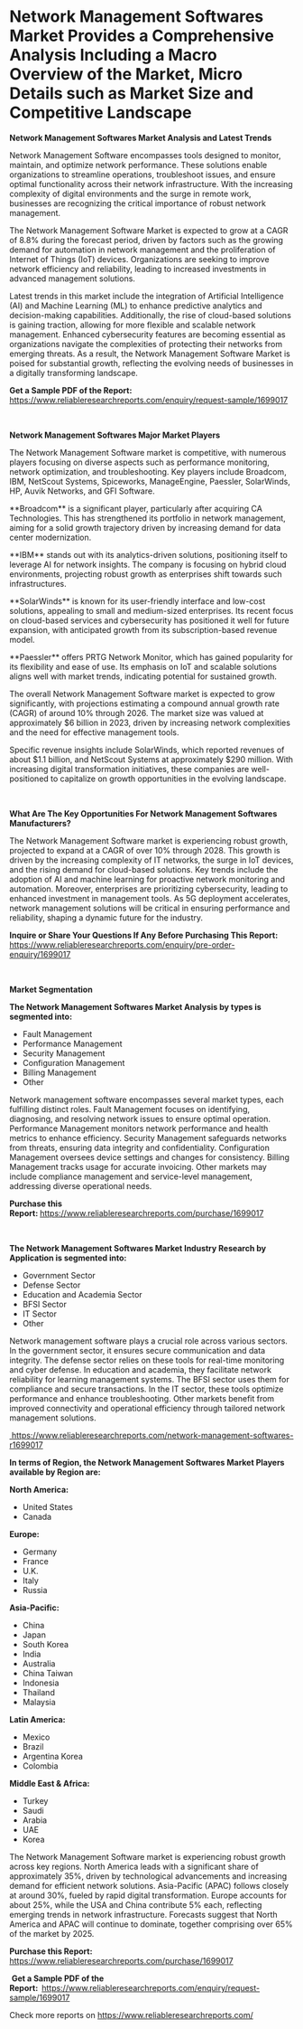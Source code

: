 <p><h1>Network Management Softwares Market Provides a Comprehensive Analysis Including a Macro Overview of the Market, Micro Details such as Market Size and Competitive Landscape</h1></p><p><strong>Network Management Softwares Market Analysis and Latest Trends</strong></p>
<p><p>Network Management Software encompasses tools designed to monitor, maintain, and optimize network performance. These solutions enable organizations to streamline operations, troubleshoot issues, and ensure optimal functionality across their network infrastructure. With the increasing complexity of digital environments and the surge in remote work, businesses are recognizing the critical importance of robust network management.</p><p>The Network Management Software Market is expected to grow at a CAGR of 8.8% during the forecast period, driven by factors such as the growing demand for automation in network management and the proliferation of Internet of Things (IoT) devices. Organizations are seeking to improve network efficiency and reliability, leading to increased investments in advanced management solutions. </p><p>Latest trends in this market include the integration of Artificial Intelligence (AI) and Machine Learning (ML) to enhance predictive analytics and decision-making capabilities. Additionally, the rise of cloud-based solutions is gaining traction, allowing for more flexible and scalable network management. Enhanced cybersecurity features are becoming essential as organizations navigate the complexities of protecting their networks from emerging threats. As a result, the Network Management Software Market is poised for substantial growth, reflecting the evolving needs of businesses in a digitally transforming landscape.</p></p>
<p><strong>Get a Sample PDF of the Report:&nbsp;</strong> <a href="https://www.reliableresearchreports.com/enquiry/request-sample/1699017?utm_campaign=2960&utm_medium=2&utm_source=Github&utm_content=ia&utm_term=11032025&utm_id=network-management-softwares">https://www.reliableresearchreports.com/enquiry/request-sample/1699017</a></p>
<p>&nbsp;</p>
<p><strong>Network Management Softwares Major Market Players</strong></p>
<p><p>The Network Management Software market is competitive, with numerous players focusing on diverse aspects such as performance monitoring, network optimization, and troubleshooting. Key players include Broadcom, IBM, NetScout Systems, Spiceworks, ManageEngine, Paessler, SolarWinds, HP, Auvik Networks, and GFI Software.</p><p>**Broadcom** is a significant player, particularly after acquiring CA Technologies. This has strengthened its portfolio in network management, aiming for a solid growth trajectory driven by increasing demand for data center modernization.</p><p>**IBM** stands out with its analytics-driven solutions, positioning itself to leverage AI for network insights. The company is focusing on hybrid cloud environments, projecting robust growth as enterprises shift towards such infrastructures.</p><p>**SolarWinds** is known for its user-friendly interface and low-cost solutions, appealing to small and medium-sized enterprises. Its recent focus on cloud-based services and cybersecurity has positioned it well for future expansion, with anticipated growth from its subscription-based revenue model.</p><p>**Paessler** offers PRTG Network Monitor, which has gained popularity for its flexibility and ease of use. Its emphasis on IoT and scalable solutions aligns well with market trends, indicating potential for sustained growth.</p><p>The overall Network Management Software market is expected to grow significantly, with projections estimating a compound annual growth rate (CAGR) of around 10% through 2026. The market size was valued at approximately $6 billion in 2023, driven by increasing network complexities and the need for effective management tools.</p><p>Specific revenue insights include SolarWinds, which reported revenues of about $1.1 billion, and NetScout Systems at approximately $290 million. With increasing digital transformation initiatives, these companies are well-positioned to capitalize on growth opportunities in the evolving landscape.</p></p>
<p>&nbsp;</p>
<p><strong>What Are The Key Opportunities For Network Management Softwares Manufacturers?</strong></p>
<p><p>The Network Management Software market is experiencing robust growth, projected to expand at a CAGR of over 10% through 2028. This growth is driven by the increasing complexity of IT networks, the surge in IoT devices, and the rising demand for cloud-based solutions. Key trends include the adoption of AI and machine learning for proactive network monitoring and automation. Moreover, enterprises are prioritizing cybersecurity, leading to enhanced investment in management tools. As 5G deployment accelerates, network management solutions will be critical in ensuring performance and reliability, shaping a dynamic future for the industry.</p></p>
<p><strong>Inquire or Share Your Questions If Any Before Purchasing This Report:</strong> <a href="https://www.reliableresearchreports.com/enquiry/pre-order-enquiry/1699017?utm_campaign=2960&utm_medium=2&utm_source=Github&utm_content=ia&utm_term=11032025&utm_id=network-management-softwares">https://www.reliableresearchreports.com/enquiry/pre-order-enquiry/1699017</a></p>
<p>&nbsp;</p>
<p><strong>Market Segmentation</strong></p>
<p><strong>The Network Management Softwares Market Analysis by types is segmented into:</strong></p>
<p><ul><li>Fault Management</li><li>Performance Management</li><li>Security Management</li><li>Configuration Management</li><li>Billing Management</li><li>Other</li></ul></p>
<p><p>Network management software encompasses several market types, each fulfilling distinct roles. Fault Management focuses on identifying, diagnosing, and resolving network issues to ensure optimal operation. Performance Management monitors network performance and health metrics to enhance efficiency. Security Management safeguards networks from threats, ensuring data integrity and confidentiality. Configuration Management oversees device settings and changes for consistency. Billing Management tracks usage for accurate invoicing. Other markets may include compliance management and service-level management, addressing diverse operational needs.</p></p>
<p><strong>Purchase this Report:&nbsp;</strong><a href="https://www.reliableresearchreports.com/purchase/1699017?utm_campaign=2960&utm_medium=2&utm_source=Github&utm_content=ia&utm_term=11032025&utm_id=network-management-softwares">https://www.reliableresearchreports.com/purchase/1699017</a></p>
<p>&nbsp;</p>
<p><strong>The Network Management Softwares Market Industry Research by Application is segmented into:</strong></p>
<p><ul><li>Government Sector</li><li>Defense Sector</li><li>Education and Academia Sector</li><li>BFSI Sector</li><li>IT Sector</li><li>Other</li></ul></p>
<p><p>Network management software plays a crucial role across various sectors. In the government sector, it ensures secure communication and data integrity. The defense sector relies on these tools for real-time monitoring and cyber defense. In education and academia, they facilitate network reliability for learning management systems. The BFSI sector uses them for compliance and secure transactions. In the IT sector, these tools optimize performance and enhance troubleshooting. Other markets benefit from improved connectivity and operational efficiency through tailored network management solutions.</p></p>
<p><a href="https://www.reliableresearchreports.com/network-management-softwares-r1699017?utm_campaign=2960&utm_medium=2&utm_source=Github&utm_content=ia&utm_term=11032025&utm_id=network-management-softwares">&nbsp;https://www.reliableresearchreports.com/network-management-softwares-r1699017</a></p>
<p><strong>In terms of Region, the Network Management Softwares Market Players available by Region are:</strong></p>
<p>
    <p> <strong> North America: </strong>
        <ul>
            <li>United States</li>
            <li>Canada</li>
        </ul>
        </p> 
    <p> <strong> Europe: </strong>
        <ul>
            <li>Germany</li>
            <li>France</li>
            <li>U.K.</li>
            <li>Italy</li>
            <li>Russia</li>
        </ul>
        </p> 
    <p> <strong> Asia-Pacific: </strong>
        <ul>
            <li>China</li>
            <li>Japan</li>
            <li>South Korea</li>
            <li>India</li>
            <li>Australia</li>
            <li>China Taiwan</li>
            <li>Indonesia</li>
            <li>Thailand</li>
            <li>Malaysia</li>
        </ul>
        </p> 
    <p> <strong> Latin America: </strong>
        <ul>
            <li>Mexico</li>
            <li>Brazil</li>
            <li>Argentina Korea</li>
            <li>Colombia</li>
        </ul>
        </p> 
    <p> <strong> Middle East & Africa: </strong>
        <ul>
            <li>Turkey</li>
            <li>Saudi</li>
            <li>Arabia</li>
            <li>UAE</li>
            <li>Korea</li>
        </ul>
    </p>
    </p>
<p><p>The Network Management Software market is experiencing robust growth across key regions. North America leads with a significant share of approximately 35%, driven by technological advancements and increasing demand for efficient network solutions. Asia-Pacific (APAC) follows closely at around 30%, fueled by rapid digital transformation. Europe accounts for about 25%, while the USA and China contribute 5% each, reflecting emerging trends in network infrastructure. Forecasts suggest that North America and APAC will continue to dominate, together comprising over 65% of the market by 2025.</p></p>
<p><strong>Purchase this Report: </strong><a href="https://www.reliableresearchreports.com/purchase/1699017?utm_campaign=2960&utm_medium=2&utm_source=Github&utm_content=ia&utm_term=11032025&utm_id=network-management-softwares">https://www.reliableresearchreports.com/purchase/1699017</a></p>
<p>&nbsp;<strong>Get a Sample PDF of the Report:&nbsp;&nbsp;</strong><a href="https://www.reliableresearchreports.com/enquiry/request-sample/1699017?utm_campaign=2960&utm_medium=2&utm_source=Github&utm_content=ia&utm_term=11032025&utm_id=network-management-softwares">https://www.reliableresearchreports.com/enquiry/request-sample/1699017</a></p>
<p><strong></strong></p>
<p>Check more reports on <a href="https://www.reliableresearchreports.com/?utm_campaign=2960&utm_medium=2&utm_source=Github&utm_content=ia&utm_term=11032025&utm_id=network-management-softwares">https://www.reliableresearchreports.com/</a></p>